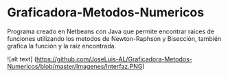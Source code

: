 # Graficadora-Metodos-Numericos
Programa creado en Netbeans con Java que permite encontrar raices de funciones utilizando los metodos de Newton-Raphson y Bisección, también grafica la función y la raíz encontrada.


![alt text] (https://github.com/JoseLuis-AL/Graficadora-Metodos-Numericos/blob/master/Imagenes/Interfaz.PNG)
